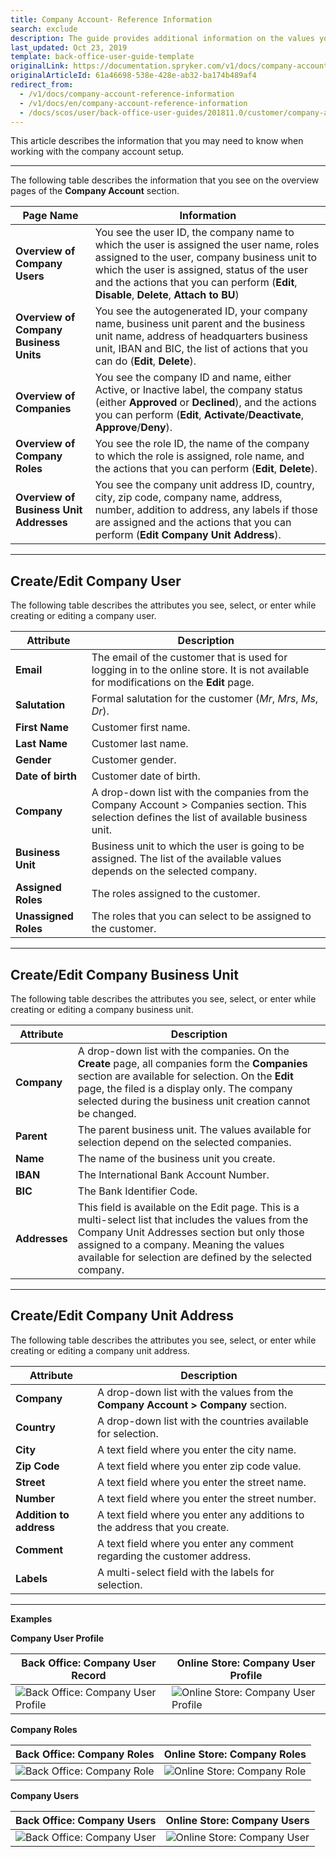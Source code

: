 ```yaml
---
title: Company Account- Reference Information
search: exclude
description: The guide provides additional information on the values you use when working with company roles, company unit addresses, company units, and company users.
last_updated: Oct 23, 2019
template: back-office-user-guide-template
originalLink: https://documentation.spryker.com/v1/docs/company-account-reference-information
originalArticleId: 61a46698-538e-428e-ab32-ba174b489af4
redirect_from:
  - /v1/docs/company-account-reference-information
  - /v1/docs/en/company-account-reference-information
  - /docs/scos/user/back-office-user-guides/201811.0/customer/company-account/references/company-account-reference-information.html
---
```


This article describes the information that you may need to know when working with the company account setup.
***

The following table describes the information that you see on the overview pages of the **Company Account** section.

| Page Name | Information |
| --- | --- |
| **Overview of Company Users** | You see the user ID, the company name to which the user is assigned the user name, roles assigned to the user, company business unit to which the user is assigned, status of the user and the actions that you can perform (**Edit**, **Disable**, **Delete**, **Attach to BU**) |
| **Overview of Company Business Units**|You see the autogenerated ID, your company name, business unit parent and the business unit name, address of headquarters business unit, IBAN and BIC, the list of actions that you can do (**Edit**, **Delete**). |
| **Overview of Companies** | You see the company ID and name, either Active, or Inactive label, the company status (either **Approved** or **Declined**), and the actions you can perform (**Edit**, **Activate**/**Deactivate**, **Approve**/**Deny**).  |
| **Overview of Company Roles** | You see the role ID, the name of the company to which the role is assigned, role name, and the actions that you can perform (**Edit**, **Delete**). |
| **Overview of Business Unit Addresses** | You see the company unit address ID, country, city, zip code, company name, address, number, addition to address, any labels if those are assigned and the actions that you can perform (**Edit Company Unit Address**). |

***

## Create/Edit Company User

The following table describes the attributes you see, select, or enter while creating or editing a company user.

| Attribute |Description  |
| --- | --- |
| **Email** | The email of the customer that is used for logging in to the online store. It is not available for modifications on the **Edit** page. |
| **Salutation** | Formal salutation for the customer (_Mr_, _Mrs_, _Ms_, _Dr_). |
| **First Name** | Customer first name. |
| **Last Name** |  Customer last name.|
| **Gender** | Customer gender. |
| **Date of birth** | Customer date of birth. |
|**Company**  | A drop-down list with the companies from the Company Account > Companies section. This selection defines the list of available business unit. |
| **Business Unit** | Business unit to which the user is going to be assigned. The list of the available values depends on the selected company. |
| **Assigned Roles** | The roles assigned to the customer. |
|**Unassigned Roles**|The roles that you can select to be assigned to the customer.|

***

## Create/Edit Company Business Unit

The following table describes the attributes you see, select, or enter while creating or editing a company business unit.

| Attribute |Description  |
| --- | --- |
| **Company** | A drop-down list with the companies. On the **Create** page, all companies form the **Companies** section are available for selection. On the **Edit** page, the filed is a display only. The company selected during the business unit creation cannot be changed. |
| **Parent** | The parent business unit. The values available for selection depend on the selected companies. |
| **Name** | The name of the business unit you create.|
| **IBAN** |  The International Bank Account Number. |
|**BIC**  | The Bank Identifier Code. |
| **Addresses** |This field is available on the Edit page. This is a multi-select list that includes the values from the Company Unit Addresses section but only those assigned to a company. Meaning the values available for selection are defined by the selected company.| 

***

## Create/Edit Company Unit Address

The following table describes the attributes you see, select, or enter while creating or editing a company unit address.

| Attribute | Description |
| --- | --- |
| **Company** | A drop-down list with the values from the **Company Account > Company** section. |
| **Country** | A drop-down list with the countries available for selection. |
| **City** | A text field where you enter the city name. |
| **Zip Code** | A text field where you enter zip code value. |
| **Street** | A text field where you enter the street name. |
| **Number** | A text field where you enter the street number. |
|**Addition to address**|A text field where you enter any additions to the address that you create.|
|**Comment**|A text field where you enter any comment regarding the customer address.|
|**Labels**| A multi-select field with the labels for selection.|

***

**Examples**

**Company User Profile**

| Back Office: Company User Record | Online Store: Company User Profile |
| --- | --- |
| ![Back Office: Company User Profile](https://spryker.s3.eu-central-1.amazonaws.com/docs/User+Guides/Back+Office+User+Guides/Company+Account/Company+Account:+Reference+Information/company-user-profile-backoffice.png)  | ![Online Store: Company User Profile](https://spryker.s3.eu-central-1.amazonaws.com/docs/User+Guides/Back+Office+User+Guides/Company+Account/Company+Account:+Reference+Information/company-user-profile-online-store.png)  |

**Company Roles**

| Back Office: Company Roles | Online Store: Company Roles |
| --- | --- |
| ![Back Office: Company Role](https://spryker.s3.eu-central-1.amazonaws.com/docs/User+Guides/Back+Office+User+Guides/Company+Account/Company+Account:+Reference+Information/company-role-backoffice.png)  | ![Online Store: Company Role](https://spryker.s3.eu-central-1.amazonaws.com/docs/User+Guides/Back+Office+User+Guides/Company+Account/Company+Account:+Reference+Information/company-role-online-store.png)  |

**Company Users**

| Back Office: Company Users |Online Store: Company Users |
| --- | --- |
| ![Back Office: Company User](https://spryker.s3.eu-central-1.amazonaws.com/docs/User+Guides/Back+Office+User+Guides/Company+Account/Company+Account:+Reference+Information/company-user-backoffice.png)  | ![Online Store: Company User](https://spryker.s3.eu-central-1.amazonaws.com/docs/User+Guides/Back+Office+User+Guides/Company+Account/Company+Account:+Reference+Information/company-user-online-store.png)  |
